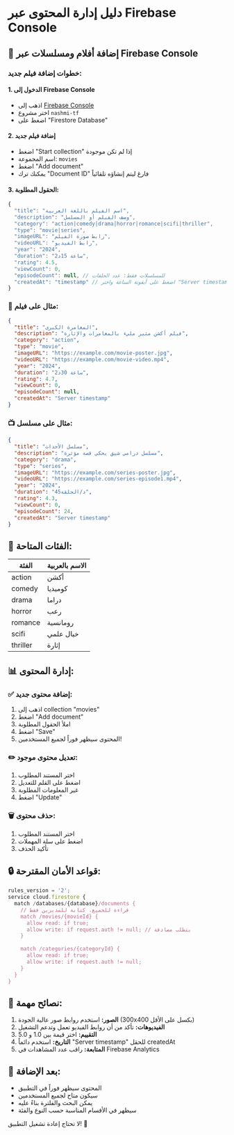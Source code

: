 # دليل إدارة المحتوى عبر Firebase Console

## 🎯 إضافة أفلام ومسلسلات عبر Firebase Console

### خطوات إضافة فيلم جديد:

#### 1. الدخول إلى Firebase Console
- اذهب إلى [Firebase Console](https://console.firebase.google.com)
- اختر مشروع `nashmi-tf`
- اضغط على "Firestore Database"

#### 2. إضافة فيلم جديد
- اضغط "Start collection" إذا لم تكن موجودة
- اسم المجموعة: `movies`
- اضغط "Add document"
- يمكنك ترك "Document ID" فارغ ليتم إنشاؤه تلقائياً

#### 3. الحقول المطلوبة:

```javascript
{
  "title": "اسم الفيلم باللغة العربية",
  "description": "وصف الفيلم أو المسلسل",
  "category": "action|comedy|drama|horror|romance|scifi|thriller",
  "type": "movie|series",
  "imageURL": "رابط صورة الفيلم",
  "videoURL": "رابط الفيديو",
  "year": "2024",
  "duration": "2ساعة 15د",
  "rating": 4.5,
  "viewCount": 0,
  "episodeCount": null, // للمسلسلات فقط: عدد الحلقات
  "createdAt": "timestamp" // اضغط على أيقونة الساعة واختر "Server timestamp"
}
```

### 📝 مثال على فيلم:

```json
{
  "title": "المغامرة الكبرى",
  "description": "فيلم أكشن مثير مليء بالمغامرات والإثارة",
  "category": "action",
  "type": "movie",
  "imageURL": "https://example.com/movie-poster.jpg",
  "videoURL": "https://example.com/movie-video.mp4",
  "year": "2024",
  "duration": "2ساعة 30د",
  "rating": 4.7,
  "viewCount": 0,
  "episodeCount": null,
  "createdAt": "Server timestamp"
}
```

### 📺 مثال على مسلسل:

```json
{
  "title": "مسلسل الأحداث",
  "description": "مسلسل درامي شيق يحكي قصة مؤثرة",
  "category": "drama",
  "type": "series",
  "imageURL": "https://example.com/series-poster.jpg",
  "videoURL": "https://example.com/series-episode1.mp4",
  "year": "2024",
  "duration": "45د/الحلقة",
  "rating": 4.3,
  "viewCount": 0,
  "episodeCount": 24,
  "createdAt": "Server timestamp"
}
```

## 🎯 الفئات المتاحة:

| الفئة | الاسم بالعربية |
|------|--------------|
| action | أكشن |
| comedy | كوميديا |
| drama | دراما |
| horror | رعب |
| romance | رومانسية |
| scifi | خيال علمي |
| thriller | إثارة |

## 📊 إدارة المحتوى:

### ✅ إضافة محتوى جديد:
1. اذهب إلى collection "movies"
2. اضغط "Add document"
3. املأ الحقول المطلوبة
4. اضغط "Save"
5. المحتوى سيظهر فوراً لجميع المستخدمين!

### ✏️ تعديل محتوى موجود:
1. اختر المستند المطلوب
2. اضغط على القلم للتعديل
3. غير المعلومات المطلوبة
4. اضغط "Update"

### 🗑️ حذف محتوى:
1. اختر المستند المطلوب
2. اضغط على سلة المهملات
3. تأكيد الحذف

## 🔒 قواعد الأمان المقترحة:

```javascript
rules_version = '2';
service cloud.firestore {
  match /databases/{database}/documents {
    // قراءة للجميع، كتابة للمديرين فقط
    match /movies/{movieId} {
      allow read: if true;
      allow write: if request.auth != null; // يتطلب مصادقة
    }
    
    match /categories/{categoryId} {
      allow read: if true;
      allow write: if request.auth != null;
    }
  }
}
```

## 📱 نصائح مهمة:

1. **الصور:** استخدم روابط صور عالية الجودة (300x400 بكسل على الأقل)
2. **الفيديوهات:** تأكد من أن روابط الفيديو تعمل وتدعم التشغيل
3. **التقييم:** اختر قيمة بين 1.0 و 5.0
4. **التاريخ:** استخدم دائماً "Server timestamp" للحقل createdAt
5. **المتابعة:** راقب عدد المشاهدات في Firebase Analytics

## 🚀 بعد الإضافة:
- المحتوى سيظهر فوراً في التطبيق
- سيكون متاح لجميع المستخدمين
- يمكن البحث والفلترة بناءً عليه
- سيظهر في الأقسام المناسبة حسب النوع والفئة

لا تحتاج إعادة تشغيل التطبيق! 🎉
